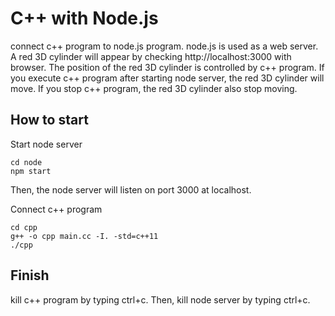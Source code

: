 # C++ with Node.js

connect c++ program to node.js program.
node.js is used as a web server.
A red 3D cylinder will appear by checking http://localhost:3000 with browser.
The position of the red 3D cylinder is controlled by c++ program.
If you execute c++ program after starting node server, the red 3D cylinder will move.
If you stop c++ program, the red 3D cylinder also stop moving.


## How to start

Start node server
```
cd node
npm start
````
Then, the node server will listen on port 3000 at localhost.

Connect c++ program
```
cd cpp
g++ -o cpp main.cc -I. -std=c++11
./cpp
```

## Finish
kill c++ program by typing ctrl+c.
Then, kill node server by typing ctrl+c.
